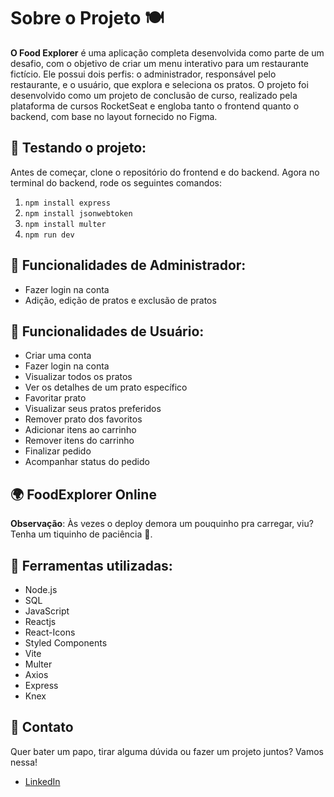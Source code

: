 # Sobre o Projeto 🍽️

**O Food Explorer** é uma aplicação completa desenvolvida como parte de um desafio, com o objetivo de criar um menu interativo para um restaurante fictício. Ele possui dois perfis: o administrador, responsável pelo restaurante, e o usuário, que explora e seleciona os pratos. O projeto foi desenvolvido como um projeto de conclusão de curso, realizado pela plataforma de cursos RocketSeat e engloba tanto o frontend quanto o backend, com base no layout fornecido no Figma.

## 🧭 Testando o projeto:

Antes de começar, clone o repositório do frontend e do backend. Agora no terminal do backend, rode os seguintes comandos:

1. `npm install express`
2. `npm install jsonwebtoken`
3. `npm install multer`
4. `npm run dev`

## 🔨 Funcionalidades de Administrador:

- Fazer login na conta
- Adição, edição de pratos e exclusão de pratos

## 🔨 Funcionalidades de Usuário:

- Criar uma conta
- Fazer login na conta
- Visualizar todos os pratos
- Ver os detalhes de um prato específico
- Favoritar prato
- Visualizar seus pratos preferidos
- Remover prato dos favoritos
- Adicionar itens ao carrinho
- Remover itens do carrinho
- Finalizar pedido
- Acompanhar status do pedido

## 🌍 FoodExplorer Online 

**Observação**: Às vezes o deploy demora um pouquinho pra carregar, viu? Tenha um tiquinho de paciência 🙈.

## 🧪 Ferramentas utilizadas:

- Node.js
- SQL
- JavaScript
- Reactjs
- React-Icons
- Styled Components
- Vite
- Multer
- Axios
- Express
- Knex

## 💌 Contato 

Quer bater um papo, tirar alguma dúvida ou fazer um projeto juntos? Vamos nessa!
- [LinkedIn](https://www.linkedin.com/in/julianamarroncelli/)
